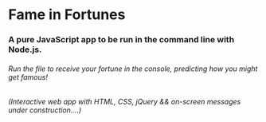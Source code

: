 # Fame in Fortunes

### A pure JavaScript app to be run in the command line with Node.js.

###### Run the file to receive your fortune in the console, predicting how you might get famous!

###### (Interactive web app with HTML, CSS, jQuery && on-screen messages under construction....)
